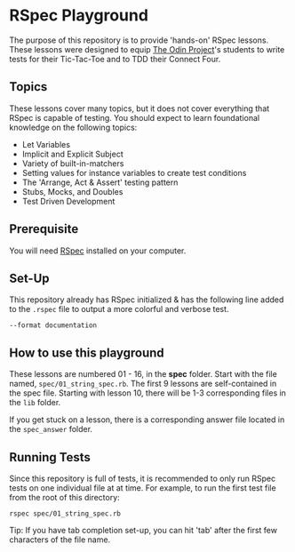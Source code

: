 # RSpec Playground
The purpose of this repository is to provide 'hands-on' RSpec lessons. These lessons were designed to equip [The Odin Project](https://www.theodinproject.com/)'s students to write tests for their Tic-Tac-Toe and to TDD their Connect Four.

## Topics
These lessons cover many topics, but it does not cover everything that RSpec is capable of testing. You should expect to learn foundational knowledge on the following topics:
- Let Variables
- Implicit and Explicit Subject
- Variety of built-in-matchers
- Setting values for instance variables to create test conditions
- The 'Arrange, Act & Assert' testing pattern
- Stubs, Mocks, and Doubles
- Test Driven Development

## Prerequisite
You will need [RSpec](https://rspec.info/) installed on your computer. 

## Set-Up
This repository already has RSpec initialized & has the following line added to the <code>.rspec</code> file to output a more colorful and verbose test.

<pre><code>--format documentation</code></pre>

## How to use this playground
These lessons are numbered 01 - 16, in the **spec** folder. Start with the file named, <code>spec/01_string_spec.rb</code>. The first 9 lessons are self-contained in the spec file. Starting with lesson 10, there will be 1-3 corresponding files in the <code>lib</code> folder. 

If you get stuck on a lesson, there is a corresponding answer file located in the <code>spec_answer</code> folder. 

## Running Tests
Since this repository is full of tests, it is recommended to only run RSpec tests on one individual file at at time. For example, to run the first test file from the root of this directory:

<pre><code>rspec spec/01_string_spec.rb</code></pre>

Tip: If you have tab completion set-up, you can hit 'tab' after the first few characters of the file name.